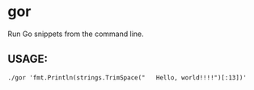 gor
===

Run Go snippets from the command line.

USAGE:
------

    ./gor 'fmt.Println(strings.TrimSpace("   Hello, world!!!!")[:13])'